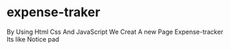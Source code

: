 # expense-traker
 By Using Html Css And JavaScript We Creat A new Page Expense-tracker Its like Notice pad
